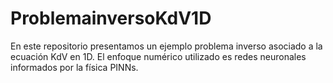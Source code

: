 # ProblemainversoKdV1D
En este repositorio presentamos un ejemplo problema inverso asociado a la ecuación KdV  en 1D. El enfoque numérico utilizado es redes neuronales informados por la física PINNs.
